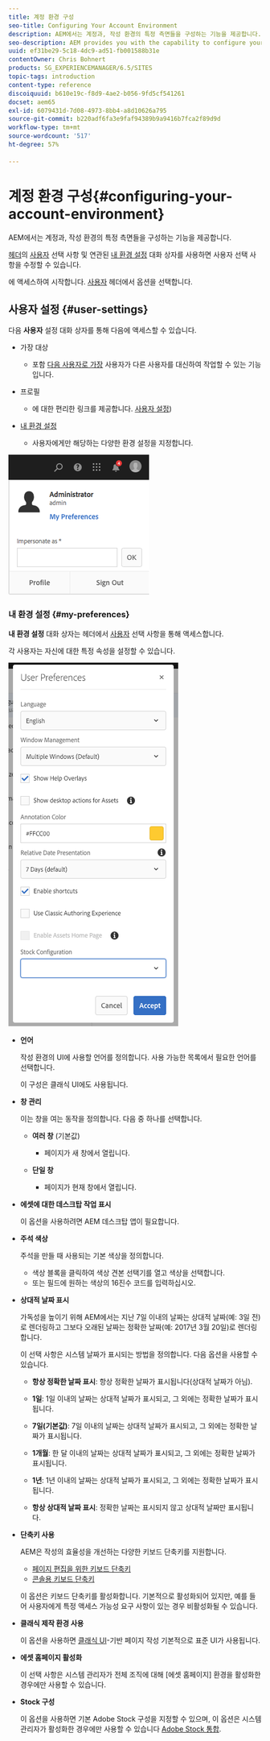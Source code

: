 ```yaml
---
title: 계정 환경 구성
seo-title: Configuring Your Account Environment
description: AEM에서는 계정과, 작성 환경의 특정 측면들을 구성하는 기능을 제공합니다.
seo-description: AEM provides you with the capability to configure your account and certain aspects of the author environment
uuid: ef31be29-5c18-4dc9-ad51-fb001588b31e
contentOwner: Chris Bohnert
products: SG_EXPERIENCEMANAGER/6.5/SITES
topic-tags: introduction
content-type: reference
discoiquuid: b610e19c-f8d9-4ae2-b056-9fd5cf541261
docset: aem65
exl-id: 6079431d-7d08-4973-8bb4-a8d10626a795
source-git-commit: b220adf6fa3e9faf94389b9a9416b7fca2f89d9d
workflow-type: tm+mt
source-wordcount: '517'
ht-degree: 57%

---
```


# 계정 환경 구성{#configuring-your-account-environment}

AEM에서는 계정과, 작성 환경의 특정 측면들을 구성하는 기능을 제공합니다.

[헤더](/help/sites-authoring/basic-handling.md#the-header)의 [사용자](/help/sites-authoring/user-properties.md#user-settings) 선택 사항 및 연관된 [내 환경 설정](#userpreferences) 대화 상자를 사용하면 사용자 선택 사항을 수정할 수 있습니다.

에 액세스하여 시작합니다. [사용자](/help/sites-authoring/user-properties.md#user-settings) 헤더에서 옵션을 선택합니다.

## 사용자 설정 {#user-settings}

다음 **사용자** 설정 대화 상자를 통해 다음에 액세스할 수 있습니다.

* 가장 대상

   * 포함 [다음 사용자로 가장](/help/sites-administering/security.md#impersonating-another-user) 사용자가 다른 사용자를 대신하여 작업할 수 있는 기능입니다.

* 프로필

   * 에 대한 편리한 링크를 제공합니다. [사용자 설정](/help/sites-administering/security.md))

* [내 환경 설정](/help/sites-authoring/user-properties.md#my-preferences)

   * 사용자에게만 해당하는 다양한 환경 설정을 지정합니다.

![screen_shot_2018-03-20at103808](assets/screen_shot_2018-03-20at103808.png)

### 내 환경 설정 {#my-preferences}

**내 환경 설정** 대화 상자는 헤더에서 [사용자](/help/sites-authoring/user-properties.md#user-settings) 선택 사항을 통해 액세스합니다.

각 사용자는 자신에 대한 특정 속성을 설정할 수 있습니다.

![screen-shot_2019-03-05at100322](assets/screen-shot_2019-03-05at100322.png)

* **언어**

   작성 환경의 UI에 사용할 언어를 정의합니다. 사용 가능한 목록에서 필요한 언어를 선택합니다.

   이 구성은 클래식 UI에도 사용됩니다.

* **창 관리**

   이는 창을 여는 동작을 정의합니다. 다음 중 하나를 선택합니다.

   * **여러 창** (기본값)

      * 페이지가 새 창에서 열립니다.
   * **단일 창**

      * 페이지가 현재 창에서 열립니다.


* **에셋에 대한 데스크탑 작업 표시**

   이 옵션을 사용하려면 AEM 데스크탑 앱이 필요합니다.

* **주석 색상**

   주석을 만들 때 사용되는 기본 색상을 정의합니다.

   * 색상 블록을 클릭하여 색상 견본 선택기를 열고 색상을 선택합니다.
   * 또는 필드에 원하는 색상의 16진수 코드를 입력하십시오.

* **상대적 날짜 표시**

   가독성을 높이기 위해 AEM에서는 지난 7일 이내의 날짜는 상대적 날짜(예: 3일 전)로 렌더링하고 그보다 오래된 날짜는 정확한 날짜(예: 2017년 3월 20일)로 렌더링합니다.

   이 선택 사항은 시스템 날짜가 표시되는 방법을 정의합니다. 다음 옵션을 사용할 수 있습니다.

   * **항상 정확한 날짜 표시**: 항상 정확한 날짜가 표시됩니다(상대적 날짜가 아님).
   * **1일**: 1일 이내의 날짜는 상대적 날짜가 표시되고, 그 외에는 정확한 날짜가 표시됩니다.

   * **7일(기본값)**: 7일 이내의 날짜는 상대적 날짜가 표시되고, 그 외에는 정확한 날짜가 표시됩니다.

   * **1개월**: 한 달 이내의 날짜는 상대적 날짜가 표시되고, 그 외에는 정확한 날짜가 표시됩니다.

   * **1년**: 1년 이내의 날짜는 상대적 날짜가 표시되고, 그 외에는 정확한 날짜가 표시됩니다.

   * **항상 상대적 날짜 표시**: 정확한 날짜는 표시되지 않고 상대적 날짜만 표시됩니다.

* **단축키 사용**

   AEM은 작성의 효율성을 개선하는 다양한 키보드 단축키를 지원합니다.

   * [페이지 편집을 위한 키보드 단축키](/help/sites-authoring/page-authoring-keyboard-shortcuts.md)
   * [콘솔용 키보드 단축키](/help/sites-authoring/keyboard-shortcuts.md)

   이 옵션은 키보드 단축키를 활성화합니다. 기본적으로 활성화되어 있지만, 예를 들어 사용자에게 특정 액세스 가능성 요구 사항이 있는 경우 비활성화될 수 있습니다.

* **클래식 제작 환경 사용**

   이 옵션을 사용하면 [클래식 UI](/help/sites-classic-ui-authoring/home.md)-기반 페이지 작성 기본적으로 표준 UI가 사용됩니다.

* **에셋 홈페이지 활성화**

   이 선택 사항은 시스템 관리자가 전체 조직에 대해 [에셋 홈페이지] 환경을 활성화한 경우에만 사용할 수 있습니다.

* **Stock 구성**

   이 옵션을 사용하면 기본 Adobe Stock 구성을 지정할 수 있으며, 이 옵션은 시스템 관리자가 활성화한 경우에만 사용할 수 있습니다 [Adobe Stock 통합](/help/assets/aem-assets-adobe-stock.md).
